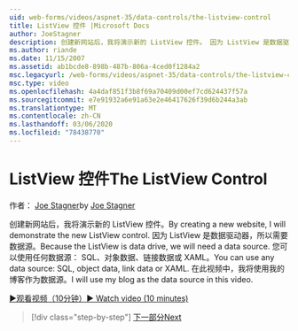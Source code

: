 ```yaml
---
uid: web-forms/videos/aspnet-35/data-controls/the-listview-control
title: ListView 控件 |Microsoft Docs
author: JoeStagner
description: 创建新网站后，我将演示新的 ListView 控件。 因为 ListView 是数据驱动器，所以需要数据源。 您可以使用任何数据 。
ms.author: riande
ms.date: 11/15/2007
ms.assetid: ab1bcde8-898b-487b-806a-4ced0f1284a2
msc.legacyurl: /web-forms/videos/aspnet-35/data-controls/the-listview-control
msc.type: video
ms.openlocfilehash: 4a4daf851f3b8f69a70409d00ef7cd624437f57a
ms.sourcegitcommit: e7e91932a6e91a63e2e46417626f39d6b244a3ab
ms.translationtype: MT
ms.contentlocale: zh-CN
ms.lasthandoff: 03/06/2020
ms.locfileid: "78438770"
---
```

# <a name="the-listview-control"></a><span data-ttu-id="755f8-105">ListView 控件</span><span class="sxs-lookup"><span data-stu-id="755f8-105">The ListView Control</span></span>

<span data-ttu-id="755f8-106">作者： [Joe Stagner](https://github.com/JoeStagner)</span><span class="sxs-lookup"><span data-stu-id="755f8-106">by [Joe Stagner](https://github.com/JoeStagner)</span></span>

<span data-ttu-id="755f8-107">创建新网站后，我将演示新的 ListView 控件。</span><span class="sxs-lookup"><span data-stu-id="755f8-107">By creating a new website, I will demonstrate the new ListView control.</span></span> <span data-ttu-id="755f8-108">因为 ListView 是数据驱动器，所以需要数据源。</span><span class="sxs-lookup"><span data-stu-id="755f8-108">Because the ListView is data drive, we will need a data source.</span></span> <span data-ttu-id="755f8-109">您可以使用任何数据源： SQL、对象数据、链接数据或 XAML。</span><span class="sxs-lookup"><span data-stu-id="755f8-109">You can use any data source: SQL, object data, link data or XAML.</span></span> <span data-ttu-id="755f8-110">在此视频中，我将使用我的博客作为数据源。</span><span class="sxs-lookup"><span data-stu-id="755f8-110">I will use my blog as the data source in this video.</span></span>

[<span data-ttu-id="755f8-111">&#9654;观看视频（10分钟）</span><span class="sxs-lookup"><span data-stu-id="755f8-111">&#9654; Watch video (10 minutes)</span></span>](https://channel9.msdn.com/Blogs/ASP-NET-Site-Videos/the-listview-control)

> [!div class="step-by-step"]
> [<span data-ttu-id="755f8-112">下一部分</span><span class="sxs-lookup"><span data-stu-id="755f8-112">Next</span></span>](the-datapager-control.md)
